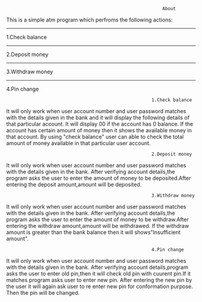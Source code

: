                                                               About
This is a simple atm program which perfroms the following actions:
***
1.Check balance
***
2.Deposit money
***
3.Withdraw money
***
4.Pin change

                                                          1.Check balance
It will only work when user account number and user password matches with the details given in the bank and it will display the following details of that particular account. 
It will display 00 if the account has 0 balance.
If the account has certain amount of money then it shows the available money in that account.
By using "check balance" user can able to check the total amount of money available in that particular user account.

                                                          2.Deposit money
It will only work when user account number and user password matches with the details given in the bank.
After verifying account details,the program asks the user to enter the amount of money to be deposited.After entering the deposit amount,amount will be deposited.

                                                          3.Withdraw money
It will only work when user account number and user password matches with the details given in the bank.
After verifying account details,the program asks the user to enter the amount of money to be withdraw.After entering the withdraw amount,amount will be withdrawed.
If the withdraw amount is greater than the bank balance then it will shows"Insufficient amount".
 
                                                          4.Pin change
It will only work when user account number and user password matches with the details given in the bank.
After verifying account details,program asks the user to enter old pin,then it will check old pin with cuurent pin.If it matches program asks user to enter new pin.
After entering the new pin by the user it will again ask user to re enter new pin for conformation purpose.
Then the pin will be changed.
